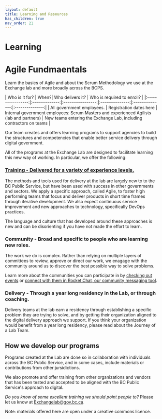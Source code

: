 ```yaml
---
layout: default
title: Learning and Resources
has_children: true
nav_order: 21
---
```


# Learning

# Agile Fundmaentals

Learn the basics of Agile and about the Scrum Methodology we use at the Exchange lab and more broadly across the BCPS. 

| Who is it for?  | When?| Who delivers it? | Who is required to enroll? | 
|:-----------------:|:--------------:|:-----------------:|:---------------:|:---------------:|:---------------:|
| All government employees. | Registration dates here | Internal government employees: Scrum Masters and experienced Agilists (lab and partners) | New teams entering the Exchange Lab, including contractors on teams |


Our team creates and offers learning programs to support agencies to build the structures and competencies that enable better service delivery through digital government. 

All of the programs at the Exchange Lab are designed to facilitate learning this new way of working. In particular, we offer the following:

### [Training - Delivered for a variety of experience levels.](https://miro.com/app/board/o9J_kyzak5o=/?moveToWidget=3074457346984654518)

The methods and tools used for delivery at the lab are largely new to to the BC Public Service, but have been used with success in other governments and sectors. We apply a specific approach, called Agile, to foster high performing teams that focus and deliver products in short time frames through iterative development. We also expect continuous service improvement and new approaches to technology, specifically DevOps practices.

The language and culture that has developed around these approaches is new and can be disorienting if you have not made the effort to learn.

### Community - Broad and specific to people who are learning new roles.

The work we do is complex. Rather than relying on multiple layers of committees to review, approve or direct our work, we enagage with the community around us to discover the best possible way to solve problems. 

Learn more about the communities you can participate in by [checking out events](https://developer.gov.bc.ca/events) or [connect with them in Rocket.Chat, our community messaging tool](https://developer.gov.bc.ca/Steps-to-join-Pathfinder-Rocket.Chat).

### Delivery - Through a year long residency in the Lab, or through coaching.

Delivery teams at the lab earn a residency through establishing a specific problem they are trying to solve, and by getting their organization aligned to the digital delivery approach we support. If you think your organization would benefit from a year long residency, please read about the Journey of a Lab Team.

## How we develop our programs

Programs created at the Lab are done so in collaboration with individuals across the BC Public Service, and in some cases, include  materials or contributions from other jursidictions.

We also promote and offer training from other organizations and vendors that has been tested and accepted to be aligned with the BC Public Service's approach to digital.

*Do you know of some excellent training we should point people to?* Please let us know at Exchangelab@gov.bc.ca.

Note: materials offered here are open under a creative commons licence. 
